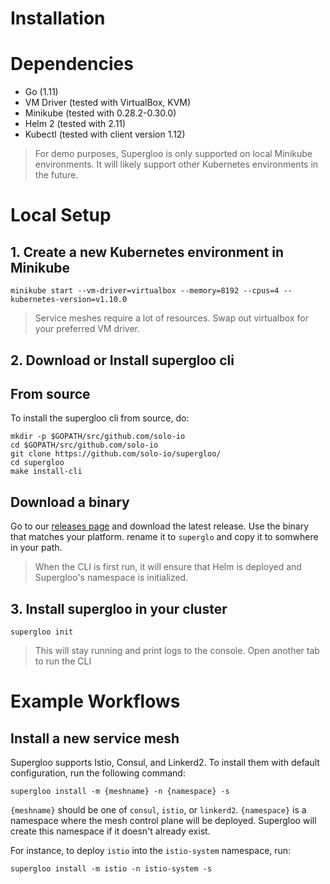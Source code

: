 # Installation

# Dependencies

- Go (1.11)
- VM Driver (tested with VirtualBox, KVM)
- Minikube (tested with 0.28.2-0.30.0)
- Helm 2 (tested with 2.11)
- Kubectl (tested with client version 1.12)

> For demo purposes, Supergloo is only supported on local Minikube environments. It will likely support other 
Kubernetes environments in the future. 

# Local Setup

## 1. Create a new Kubernetes environment in Minikube

`minikube start --vm-driver=virtualbox --memory=8192 --cpus=4 --kubernetes-version=v1.10.0`

> Service meshes require a lot of resources. Swap out virtualbox for your preferred VM driver.

## 2. Download or Install supergloo cli

## From source
To install the supergloo cli from source, do:
```
mkdir -p $GOPATH/src/github.com/solo-io
cd $GOPATH/src/github.com/solo-io
git clone https://github.com/solo-io/supergloo/
cd supergloo
make install-cli
```

## Download a binary
Go to our [releases page](https://github.com/solo-io/supergloo/releases) and download the latest release. Use the binary that matches your platform. rename it to `superglo` and copy it to somwhere in your path.

> When the CLI is first run, it will ensure that Helm is deployed and Supergloo's namespace is initialized.

## 3. Install supergloo in your cluster

`supergloo init`

> This will stay running and print logs to the console. Open another tab to run the CLI

# Example Workflows

## Install a new service mesh

Supergloo supports Istio, Consul, and Linkerd2. To install them with default configuration, run the following command:

`supergloo install -m {meshname} -n {namespace} -s`

`{meshname}` should be one of `consul`, `istio`, or `linkerd2`. `{namespace}` is a namespace where the mesh control plane
will be deployed. Supergloo will create this namespace if it doesn't already exist. 

For instance, to deploy `istio` into the `istio-system` namespace, run: 

`supergloo install -m istio -n istio-system -s`


